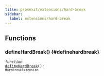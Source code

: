 ```yaml
---
title: prosekit/extensions/hard-break
sidebar:
  label: extensions/hard-break
---
```


## Functions

### defineHardBreak() {#definehardbreak}

<dl>

<dt>

<code data-typedoc-declaration><i>function</i> <i></i> <a id="definehardbreak-2" href="#definehardbreak-2">defineHardBreak</a>(): `HardBreakExtension`</code>

</dt>

<dd>

</dd>

</dl>

